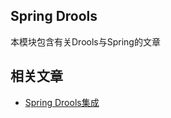 ## Spring Drools

本模块包含有关Drools与Spring的文章

## 相关文章

+ [Spring Drools集成](http://tu-yucheng.github.io/springboot/2023/05/11/drools-spring-integration.html)